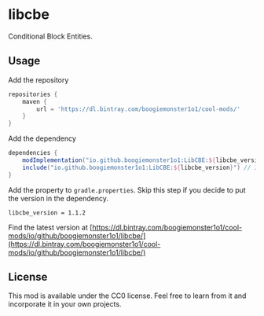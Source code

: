 # libcbe

Conditional Block Entities. 

## Usage
Add the repository
```gradle
repositories {
    maven {
        url = 'https://dl.bintray.com/boogiemonster1o1/cool-mods/'
    }
}
```


Add the dependency 
```gradle
dependencies {
    modImplementation("io.github.boogiemonster1o1:LibCBE:${libcbe_version}")
    include("io.github.boogiemonster1o1:LibCBE:${libcbe_version}") // Includes LibCBE as a Jar-in-Jar embedded dependency
}
```


Add the property to `gradle.properties`. Skip this step if you decide to put the version in the dependency. 
```properties
libcbe_version = 1.1.2
```
Find the latest version at [https://dl.bintray.com/boogiemonster1o1/cool-mods/io/github/boogiemonster1o1/libcbe/](https://dl.bintray.com/boogiemonster1o1/cool-mods/io/github/boogiemonster1o1/libcbe/)

## License
This mod is available under the CC0 license. Feel free to learn from it and incorporate it in your own projects.
